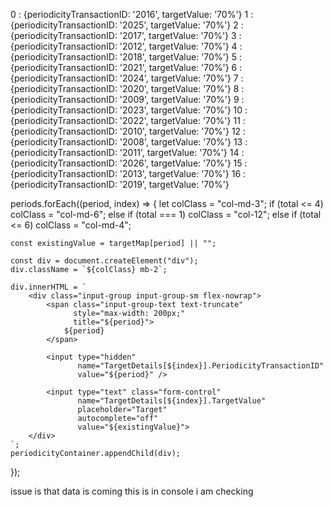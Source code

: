 0
: 
{periodicityTransactionID: '2016', targetValue: '70%'}
1
: 
{periodicityTransactionID: '2025', targetValue: '70%'}
2
: 
{periodicityTransactionID: '2017', targetValue: '70%'}
3
: 
{periodicityTransactionID: '2012', targetValue: '70%'}
4
: 
{periodicityTransactionID: '2018', targetValue: '70%'}
5
: 
{periodicityTransactionID: '2021', targetValue: '70%'}
6
: 
{periodicityTransactionID: '2024', targetValue: '70%'}
7
: 
{periodicityTransactionID: '2020', targetValue: '70%'}
8
: 
{periodicityTransactionID: '2009', targetValue: '70%'}
9
: 
{periodicityTransactionID: '2023', targetValue: '70%'}
10
: 
{periodicityTransactionID: '2022', targetValue: '70%'}
11
: 
{periodicityTransactionID: '2010', targetValue: '70%'}
12
: 
{periodicityTransactionID: '2008', targetValue: '70%'}
13
: 
{periodicityTransactionID: '2011', targetValue: '70%'}
14
: 
{periodicityTransactionID: '2026', targetValue: '70%'}
15
: 
{periodicityTransactionID: '2013', targetValue: '70%'}
16
: 
{periodicityTransactionID: '2019', targetValue: '70%'}



periods.forEach((period, index) => {
    let colClass = "col-md-3"; 
    if (total <= 4) colClass = "col-md-6"; 
    else if (total === 1) colClass = "col-12"; 
    else if (total <= 6) colClass = "col-md-4";

    const existingValue = targetMap[period] || "";

    const div = document.createElement("div");
    div.className = `${colClass} mb-2`;

    div.innerHTML = `
        <div class="input-group input-group-sm flex-nowrap">
            <span class="input-group-text text-truncate" 
                  style="max-width: 200px;" 
                  title="${period}">
                ${period}
            </span>

            <input type="hidden" 
                   name="TargetDetails[${index}].PeriodicityTransactionID" 
                   value="${period}" />

            <input type="text" class="form-control" 
                   name="TargetDetails[${index}].TargetValue" 
                   placeholder="Target" 
                   autocomplete="off"
                   value="${existingValue}">
        </div>
    `;
    periodicityContainer.appendChild(div);
});


issue is that data is coming this is in console i am checking 
